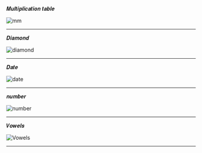 𝑴𝒖𝒍𝒕𝒊𝒑𝒍𝒊𝒄𝒂𝒕𝒊𝒐𝒏 𝒕𝒂𝒃𝒍𝒆

![mm](https://github.com/noriakeivanfard/pythonClass/assets/137643989/c56f427a-b982-4a5f-9cc5-f0a8fa7fdca5)

______________________________________________________________________________________________________________

𝑫𝒊𝒂𝒎𝒐𝒏𝒅

![diamond](https://github.com/noriakeivanfard/pythonClass/assets/137643989/6808ffb2-15cb-4661-b986-ea6eba97f697)

_______________________________________________________________________________________________________________

𝑫𝒂𝒕𝒆

![date](https://github.com/noriakeivanfard/pythonClass/assets/137643989/da8e0018-0a76-40be-994f-42cc53891ebb)

_______________________________________________________________________________________________________________

𝒏𝒖𝒎𝒃𝒆𝒓

![number](https://github.com/noriakeivanfard/pythonClass/assets/137643989/a4d4c764-cada-4341-a9d7-4dbc44098b6f)

_______________________________________________________________________________________________________________

𝑽𝒐𝒘𝒆𝒍𝒔

![Vowels](https://github.com/noriakeivanfard/pythonClass/assets/137643989/15bc1c95-4490-4883-9a63-256b0fe3222e)

_______________________________________________________________________________________________________________
